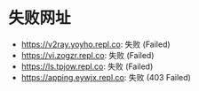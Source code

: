 # 失败网址
- https://v2ray.yoyho.repl.co: 失败 (Failed)
- https://vi.zogzr.repl.co: 失败 (Failed)
- https://ls.tpjow.repl.co: 失败 (Failed)
- https://apping.eywjx.repl.co: 失败 (403
Failed)
